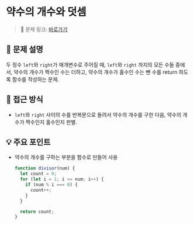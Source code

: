 # 약수의 개수와 덧셈

> 🔗 문제 링크: [바로가기](https://school.programmers.co.kr/learn/courses/30/lessons/77884) 

## 🌱 문제 설명
두 정수 `left`와 `right`가 매개변수로 주어질 때, `left`와 `right` 까지의 모든 수들 중에서, 약수의 개수가 짝수인 수는 더하고, 약수의 개수가 홀수인 수는 뺀 수를 return 하도록 함수를 작성하는 문제.

## 🤔 접근 방식
- `left`와 `right` 사이의 수를 반복문으로 돌려서 약수의 개수를 구한 다음, 약수의 개수가 짝수인지 홀수인지 판별.

## 💡 주요 포인트
- 약수의 개수를 구하는 부분을 함수로 만들어 사용
  ```js
  function divisor(num) {
    let count = 0;
    for (let i = 1; i <= num; i++) {
      if (num % i === 0) {
        count++;
      }
    }

    return count;
  }
  ```

